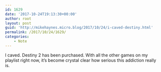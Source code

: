 ```yaml
---
id: 1629
date: '2017-10-24T19:13:30+00:00'
author: root
layout: post
guid: 'http://mikehaynes.micro.blog/2017/10/24/i-caved-destiny.html'
permalink: /2017/10/24/1629/
categories:
    - Note
---
```


I caved. Destiny 2 has been purchased. With all the other games on my playlist right now, it’s become crystal clear how serious this addiction really is.